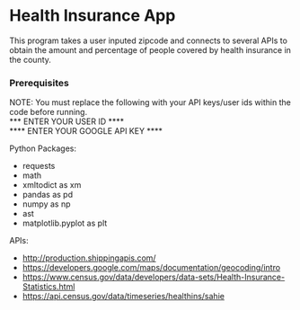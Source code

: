 # Health Insurance App

This program takes a user inputed zipcode and connects to several APIs to obtain the amount and percentage of people covered by health insurance in the county.

### Prerequisites
NOTE: You must replace the following with your API keys/user ids within the code before running. \
*** ENTER YOUR USER ID **** \
**** ENTER YOUR GOOGLE API KEY ****

Python Packages:
- requests
- math
- xmltodict as xm
- pandas as pd
- numpy as np
- ast
- matplotlib.pyplot as plt

APIs:
- http://production.shippingapis.com/
- https://developers.google.com/maps/documentation/geocoding/intro
- https://www.census.gov/data/developers/data-sets/Health-Insurance-Statistics.html
- https://api.census.gov/data/timeseries/healthins/sahie
